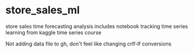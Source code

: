 # store_sales_ml
store sales time forecasting analysis
includes notebook tracking time series learning from kaggle time series course

Not adding data file to gh, don't feel like changing crlf-lf conversions
